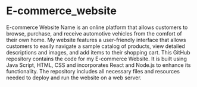 # E-commerce_website
E-commerce Website Name is an online platform that allows customers to browse, purchase, and receive automotive vehicles from the comfort of their own home. 
My website features a user-friendly interface that allows customers to easily navigate a sample catalog of products, view detailed descriptions and images, and 
add items to their shopping cart. This GitHub repository contains the code for my E-commerce Website. It is built using Java Script, HTML, CSS and incorporates 
React and Node.js to enhance its functionality. The repository includes all necessary files and resources needed to deploy and run the website on a web server.
 
